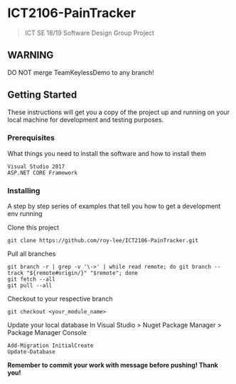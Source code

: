 # ICT2106-PainTracker
> ICT SE 18/19 Software Design Group Project

## WARNING
DO NOT merge TeamKeylessDemo to any branch!

## Getting Started
These instructions will get you a copy of the project up and running on your local machine for development and testing purposes.

### Prerequisites
What things you need to install the software and how to install them

```
Visual Studio 2017
ASP.NET CORE Framework
```

### Installing

A step by step series of examples that tell you how to get a development env running

Clone this project

```
git clone https://github.com/roy-lee/ICT2106-PainTracker.git
```

Pull all branches

```
git branch -r | grep -v '\->' | while read remote; do git branch --track "${remote#origin/}" "$remote"; done
git fetch --all
git pull --all
```

Checkout to your respective branch

```
git checkout <your_module_name>
```

Update your local database
In Visual Studio > Nuget Package Manager > Package Manager Console

```
Add-Migration InitialCreate
Update-Database
```

**Remember to commit your work with message before pushing!
Thank you!**
